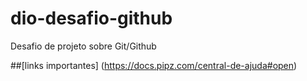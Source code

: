 # dio-desafio-github
Desafio de projeto sobre Git/Github

##[links importantes] (https://docs.pipz.com/central-de-ajuda#open)
